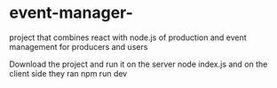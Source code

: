# event-manager-
 project that combines react with node.js of production and event management for producers and users

Download the project and run it on the server node index.js and on the client side they ran npm run dev

